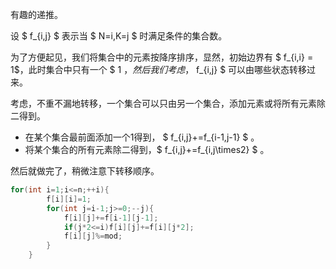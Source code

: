 有趣的递推。

设 $ f_{i,j} $ 表示当 $ N=i,K=j $ 时满足条件的集合数。

为了方便起见，我们将集合中的元素按降序排序，显然，初始边界有 $ f_{i,i} = 1$，此时集合中只有一个 $ 1 $，然后我们考虑，$ f_{i,j} $ 可以由哪些状态转移过来。

考虑，不重不漏地转移，一个集合可以只由另一个集合，添加元素或将所有元素除二得到。

- 在某个集合最前面添加一个1得到， $ f_{i,j}+=f_{i-1,j-1} $ 。
- 将某个集合的所有元素除二得到，$ f_{i,j}+=f_{i,j\times2} $ 。

然后就做完了，稍微注意下转移顺序。

```cpp
for(int i=1;i<=n;++i){
		f[i][i]=1;
		for(int j=i-1;j>=0;--j){
			f[i][j]+=f[i-1][j-1];
			if(j*2<=i)f[i][j]+=f[i][j*2];
			f[i][j]%=mod;
		}
	}
```
